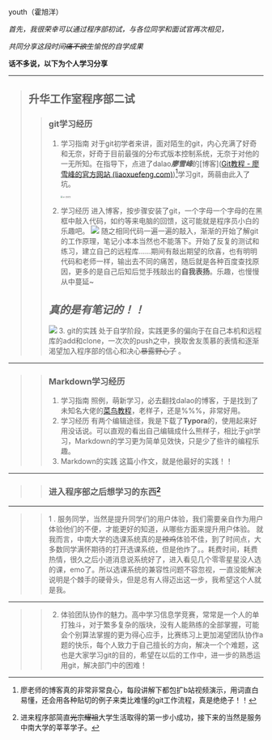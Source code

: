 youth（霍旭洋）  

*首先，我很荣幸可以通过程序部初试，与各位同学和面试官再次相见，*

*共同分享这段时间~~痛不欲生~~愉悦的自学成果*

**话不多说，以下为个人学习分享**

------
> ## 升华工作室程序部二试  
> > ### git学习经历
> > 1. 学习指南
> >         对于git初学者来讲，面对陌生的git，内心充满了好奇和无奈，好奇于目前最强的分布式版本控制系统，无奈于对他的一无所知。在指导下，点进了dalao***廖雪峰***的[博客]([Git教程 - 廖雪峰的官方网站 (liaoxuefeng.com)](https://www.liaoxuefeng.com/wiki/896043488029600))[^注1]学习git，蒟蒻由此入了坑。
> >
> >     [^注1]:廖老师的博客真的非常非常良心，每段讲解下都包扩b站视频演示，用词直白易懂，还会用各种贴切的例子来类比难懂的git工作流程，真是绝绝子！！
> >     <img src="http://wx2.sinaimg.cn/large/415f82b9ly1g9yqea9twxj20g00bq76a.jpg" alt="alt 表情包" style="zoom: 25%;" />
> >
> > 2. 学习经历 
> >         进入博客，按步骤安装了git，一个字母一个字母的在黑框中敲入代码，如约等来电脑的回馈，这可能就是程序员小白的乐趣吧。
> >    ![](C:\Users\86185\Desktop\gitskills\QQ图片20211007175535.jpg)
> >        随之相同代码一遍一遍的敲入，渐渐的开始了解git的工作原理，笔记小本本当然也不能落下。开始了反复的测试和练习，建立自己的远程库......期间有敲出期望的欣喜，也有明明代码和老师一样，输出去不同的痛苦，随后就是各种百度查找原因，更多的是自己后知后觉手残敲出的**自我表扬**。乐趣，也慢慢从中蔓延~  
> >
> >   ##                                 ***真的是有笔记的！！***
> >    ![](C:\Users\86185\Desktop\gitskills\QQ图片20211007181119.png)
> > 3. git的实践
> >         处于自学阶段，实践更多的偏向于在自己本机和远程库的add和clone，一次次的push之中，换取舍友羡慕的表情和逐渐渴望加入程序部的信心和决心~~暴露野心了~~ 。

------

> > ### Markdown学习经历
> > 1. 学习指南
> >         照例，萌新学习，必去翻找dalao的博客，于是找到了未知名大佬的[菜鸟教程](www.runoob.com)，老样子，还是%%%，非常好用。
> > 2. 学习经历
> >         有两个编辑途径，我是下载了**Typora**的，使用起来好用没话说。可以直观的看出自己编辑成什么熊样子，相比于git学习，Markdown的学习更为简单见效快，只是少了些许的编程乐趣。
> > 3. Markdown的实践
> >         这篇小作文，就是他最好的实践！！

------
>> ### 进入程序部之后想学习的东西[^注2] 
>>
>> [^注2]: 进来程序部简直~~光宗耀祖~~大学生活取得的第一步小成功，接下来的当然是服务中南大学的莘莘学子。 
---
>> 1 .     服务同学，当然是提升同学们的用户体验，我们需要亲自作为用户体验他们的不便，才能更好的知道，从哪些方面来提升用户体验。 
>> 就我而言，中南大学的选课系统真的是~~辣鸡~~体验不佳，到了时间点，大多数同学满怀期待的打开选课系统，但是他炸了。。耗费时间，耗费热情，很久之后小道消息说系统好了，进入看见几个零零星星没人选的课，emo了。所以选课系统的兼容性问题不容忽视，一直没能解决说明是个棘手的硬骨头，但是总有人得迈出这一步，我希望这个人就是我。
---
>> 2.  体验团队协作的魅力。高中学习信息学竞赛，常常是一个人的单打独斗，对于繁多复杂的版块，没有人能熟练的全部掌握，可能会个别算法掌握的更为得心应手，比赛练习上更加渴望团队协作a题的快乐，每个人致力于自己擅长的方向，解决一个个难题，这也是大家学习git的目的，希望在以后的工作中，进一步的熟悉运用git，解决部门中的困难！

